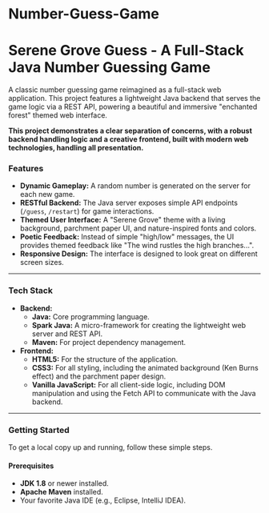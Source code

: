 # Number-Guess-Game
# Serene Grove Guess - A Full-Stack Java Number Guessing Game

A classic number guessing game reimagined as a full-stack web application. This project features a lightweight Java backend that serves the game logic via a REST API, powering a beautiful and immersive "enchanted forest" themed web interface.

**This project demonstrates a clear separation of concerns, with a robust backend handling logic and a creative frontend, built with modern web technologies, handling all presentation.**


### **Features**

- **Dynamic Gameplay:** A random number is generated on the server for each new game.
- **RESTful Backend:** The Java server exposes simple API endpoints (`/guess`, `/restart`) for game interactions.
- **Themed User Interface:** A "Serene Grove" theme with a living background, parchment paper UI, and nature-inspired fonts and colors.
- **Poetic Feedback:** Instead of simple "high/low" messages, the UI provides themed feedback like "The wind rustles the high branches...".
- **Responsive Design:** The interface is designed to look great on different screen sizes.

---

### **Tech Stack**

- **Backend:**
  - **Java:** Core programming language.
  - **Spark Java:** A micro-framework for creating the lightweight web server and REST API.
  - **Maven:** For project dependency management.
- **Frontend:**
  - **HTML5:** For the structure of the application.
  - **CSS3:** For all styling, including the animated background (Ken Burns effect) and the parchment paper design.
  - **Vanilla JavaScript:** For all client-side logic, including DOM manipulation and using the Fetch API to communicate with the Java backend.

---

### **Getting Started**

To get a local copy up and running, follow these simple steps.

#### **Prerequisites**

- **JDK 1.8** or newer installed.
- **Apache Maven** installed.
- Your favorite Java IDE (e.g., Eclipse, IntelliJ IDEA).

